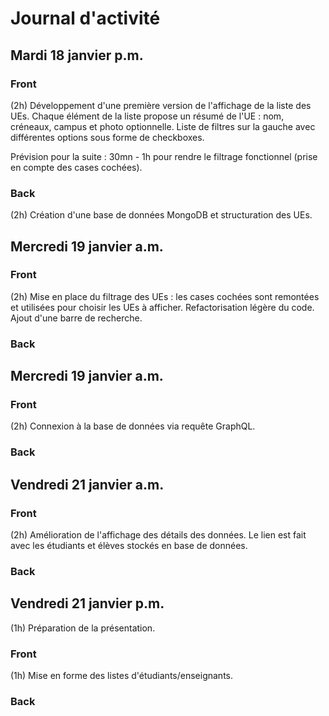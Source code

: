 # Journal d'activité

## Mardi 18 janvier p.m.

### Front

(2h) Développement d'une première version de l'affichage de la liste des UEs. Chaque élément de la liste propose un résumé de l'UE : nom, créneaux, campus et photo optionnelle.
Liste de filtres sur la gauche avec différentes options sous forme de checkboxes.

Prévision pour la suite : 30mn - 1h pour rendre le filtrage fonctionnel (prise en compte des cases cochées).

### Back

(2h) Création d'une base de données MongoDB et structuration des UEs.

## Mercredi 19 janvier a.m.

### Front

(2h) Mise en place du filtrage des UEs : les cases cochées sont remontées et utilisées pour choisir les UEs à afficher. Refactorisation légère du code. Ajout d'une barre de recherche.

### Back


## Mercredi 19 janvier a.m.

### Front

(2h) Connexion à la base de données via requête GraphQL.

### Back


## Vendredi 21 janvier a.m.

### Front

(2h) Amélioration de l'affichage des détails des données. Le lien est fait avec les étudiants et élèves stockés en base de données.

### Back


## Vendredi 21 janvier p.m.

(1h) Préparation de la présentation.

### Front

(1h) Mise en forme des listes d'étudiants/enseignants.

### Back


